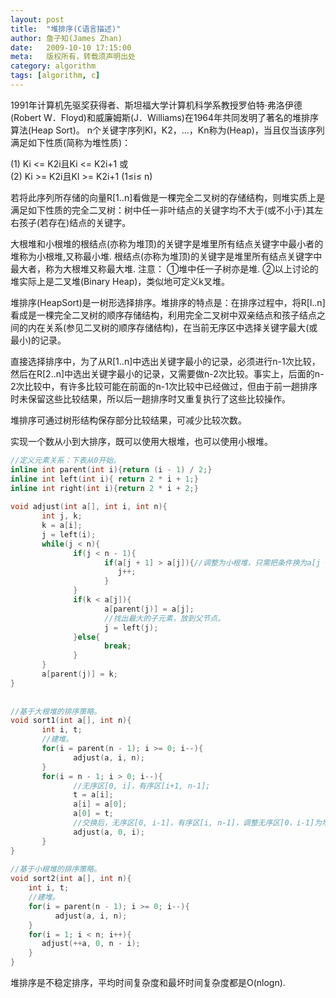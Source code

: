 ```yaml
---
layout: post
title:  "堆排序(C语言描述)"
author: 詹子知(James Zhan)
date:   2009-10-10 17:15:00
meta:   版权所有，转载须声明出处
category: algorithm
tags: [algorithm, c]
---
```


1991年计算机先驱奖获得者、斯坦福大学计算机科学系教授罗伯特·弗洛伊德(Robert W．Floyd)和威廉姆斯(J．Williams)在1964年共同发明了著名的堆排序算法(Heap Sort)。
n个关键字序列Kl，K2，…，Kn称为(Heap)，当且仅当该序列满足如下性质(简称为堆性质)：

(1) Ki <= K2i且Ki <= K2i+1 或    
(2) Ki >= K2i且KI >= K2i+1 (1≤i≤ n)

若将此序列所存储的向量R[1..n]看做是一棵完全二叉树的存储结构，则堆实质上是满足如下性质的完全二叉树：树中任一非叶结点的关键字均不大于(或不小于)其左右孩子(若存在)结点的关键字。

大根堆和小根堆的根结点(亦称为堆顶)的关键字是堆里所有结点关键字中最小者的堆称为小根堆,又称最小堆. 根结点(亦称为堆顶)的关键字是堆里所有结点关键字中最大者，称为大根堆又称最大堆. 注意： ①堆中任一子树亦是堆. ②以上讨论的堆实际上是二叉堆(Binary Heap)，类似地可定义k叉堆。

堆排序(HeapSort)是一树形选择排序。堆排序的特点是：在排序过程中，将R[l..n]看成是一棵完全二叉树的顺序存储结构，利用完全二叉树中双亲结点和孩子结点之间的内在关系(参见二叉树的顺序存储结构)，在当前无序区中选择关键字最大(或最小)的记录。

直接选择排序中，为了从R[1..n]中选出关键字最小的记录，必须进行n-1次比较，然后在R[2..n]中选出关键字最小的记录，又需要做n-2次比较。事实上，后面的n-2次比较中，有许多比较可能在前面的n-1次比较中已经做过，但由于前一趟排序时未保留这些比较结果，所以后一趟排序时又重复执行了这些比较操作。

堆排序可通过树形结构保存部分比较结果，可减少比较次数。
     
实现一个数从小到大排序，既可以使用大根堆，也可以使用小根堆。
 
 
~~~c
//定义元素关系：下表从0开始。
inline int parent(int i){return (i - 1) / 2;}
inline int left(int i){ return 2 * i + 1;}
inline int right(int i){return 2 * i + 2;}
 
void adjust(int a[], int i, int n){
       int j, k;
       k = a[i];
       j = left(i);
       while(j < n){
              if(j < n - 1){
                     if(a[j + 1] > a[j]){//调整为小根堆，只需把条件换为a[j + 1] < a[j]
                        j++;
                     }                    
              }
              if(k < a[j]){
                     a[parent(j)] = a[j];
                     //找出最大的子元素，放到父节点。
                     j = left(j);
              }else{
                     break;
              }                  
       }    
       a[parent(j)] = k;    
}
 
 
//基于大根堆的排序策略。
void sort1(int a[], int n){
       int i, t;
       //建堆。
       for(i = parent(n - 1); i >= 0; i--){
              adjust(a, i, n);
       }
       for(i = n - 1; i > 0; i--){
              //无序区[0, i]，有序区[i+1, n-1];
              t = a[i];
              a[i] = a[0];
              a[0] = t;
              //交换后，无序区[0, i-1]，有序区[i, n-1]，调整无序区[0，i-1]为堆。
              adjust(a, 0, i);
       }
}
 
//基于小根堆的排序策略。
void sort2(int a[], int n){
    int i, t;
    //建堆。
    for(i = parent(n - 1); i >= 0; i--){
          adjust(a, i, n);
    }
    for(i = 1; i < n; i++){
       adjust(++a, 0, n - i);
    }
}
~~~

堆排序是不稳定排序，平均时间复杂度和最坏时间复杂度都是O(nlogn).